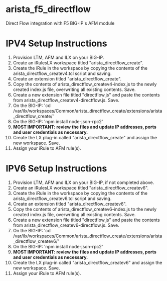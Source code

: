 # arista_f5_directflow
Direct Flow integration with F5 BIG-IP's AFM module

# IPV4 Setup Instructions

 1. Provision LTM, AFM and ILX on your BIG-IP.
 2. Create an iRulesLX workspace titled "arista_directflow_create".
 3. Create the iRule in the workspace by copying the contents of the arista_directflow_createv4.tcl script and saving.
 4. Create an extension titled "arista_directflow_create".
 5. Copy the contents of arista_directflow_createv4-index.js to the newly created index.js file, overwriting all existing contents. Save.
 6. Create a new extension file titled "directflow.js" and paste the contents from arista_directflow_createv4-directflow.js. Save.
 7. On the BIG-IP: 'cd /var/ilx/workspaces/Common/arista_directflow_create/extensions/arista_directflow_create/'
 8. On the BIG-IP: 'npm install node-json-rpc2'
 9. **MOST IMPORTANT: review the files and update IP addresses, ports and user credentials as necessary.**
10. Create the LX plug-in called "arista_directflow_create" and assign the new workspace. Save.
11. Assign your iRule to AFM rule(s).

# IPV6 Setup Instructions

 1. Provision LTM, AFM and ILX on your BIG-IP, if not completed above.
 2. Create an iRulesLX workspace titled "arista_directflow_createv6".
 3. Create the iRule in the workspace by copying the contents of the arista_directflow_createv6.tcl script and saving.
 4. Create an extension titled "arista_directflow_createv6".
 5. Copy the contents of arista_directflow_createv6-index.js to the newly created index.js file, overwriting all existing contents. Save.
 6. Create a new extension file titled "directflow.js" and paste the contents from arista_directflow_createv6-directflow.js. Save.
 7. On the BIG-IP: 'cd /var/ilx/workspaces/Common/arista_directflow_create/extensions/arista_directflow_createv6/'
 8. On the BIG-IP: 'npm install node-json-rpc2'
 9. **MOST IMPORTANT: review the files and update IP addresses, ports and user credentials as necessary.**
10. Create the LX plug-in called "arista_directflow_createv6" and assign the new workspace. Save.
11. Assign your iRule to AFM rule(s).

